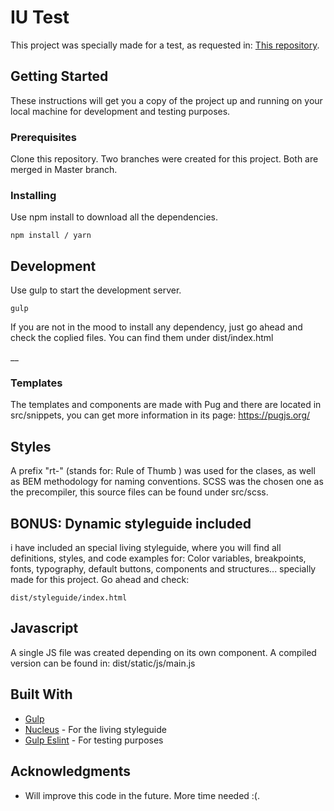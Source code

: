 # IU Test

This project was specially made for a test, as requested in: [This repository](https://github.com/zemoga/ui-test).



## Getting Started

These instructions will get you a copy of the project up and running on your local machine for development and testing purposes.

### Prerequisites

Clone this repository. Two branches were created for this project. Both are merged in Master branch.

### Installing

Use npm install to download all the dependencies.

```
npm install / yarn
```

## Development

Use gulp to start the development server.

```
gulp
```


If you are not in the mood to install any dependency, just go ahead and check the coplied files. You can find them under dist/index.html

__


### Templates

The templates and components are made with Pug and there are located in src/snippets, you can get more information in its page: https://pugjs.org/

## Styles

A prefix "rt-" (stands for: Rule of Thumb ) was used for the clases, as well as BEM methodology for naming conventions. SCSS was the chosen one as the precompiler, this source files can be found under src/scss.

## BONUS: Dynamic styleguide included

i have included an special living styleguide, where you will find all definitions, styles, and code examples for: Color variables, breakpoints, fonts, typography, default buttons, components and structures... specially made for this project. Go ahead and check:

```
dist/styleguide/index.html
```

## Javascript

A single JS file was created depending on its own component. A compiled version can be found in: dist/static/js/main.js


## Built With

* [Gulp](hhttps://gulpjs.com/)
* [Nucleus](https://holidaypirates.github.io/nucleus/) - For the living styleguide
* [Gulp Eslint](https://www.npmjs.com/package/gulp-eslint) - For testing purposes


## Acknowledgments

* Will improve this code in the future. More time needed :(.